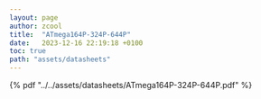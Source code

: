 ```yaml
---
layout: page
author: zcool
title:  "ATmega164P-324P-644P"
date:   2023-12-16 22:19:18 +0100
toc: true
path: "assets/datasheets"
---
```


{% pdf "../../assets/datasheets/ATmega164P-324P-644P.pdf" %}

